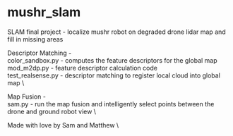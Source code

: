 # mushr_slam
SLAM final project - localize mushr robot on degraded drone lidar map and fill in missing areas

Descriptor Matching - \
color_sandbox.py - computes the feature descriptors for the global map \
mod_m2dp.py - feature descriptor calculation code \
test_realsense.py - descriptor matching to register local cloud into global map \

Map Fusion -  \
sam.py - run the map fusion and intelligently select points between the drone and ground robot view \

Made with love by Sam and Matthew \
